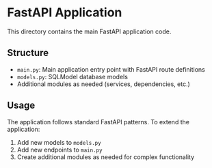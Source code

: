 # FastAPI Application

This directory contains the main FastAPI application code.

## Structure

- `main.py`: Main application entry point with FastAPI route definitions
- `models.py`: SQLModel database models
- Additional modules as needed (services, dependencies, etc.)

## Usage

The application follows standard FastAPI patterns. To extend the application:

1. Add new models to `models.py`
2. Add new endpoints to `main.py`
3. Create additional modules as needed for complex functionality